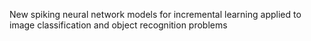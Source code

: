 New spiking neural network models for incremental learning applied to image classification and object recognition problems
